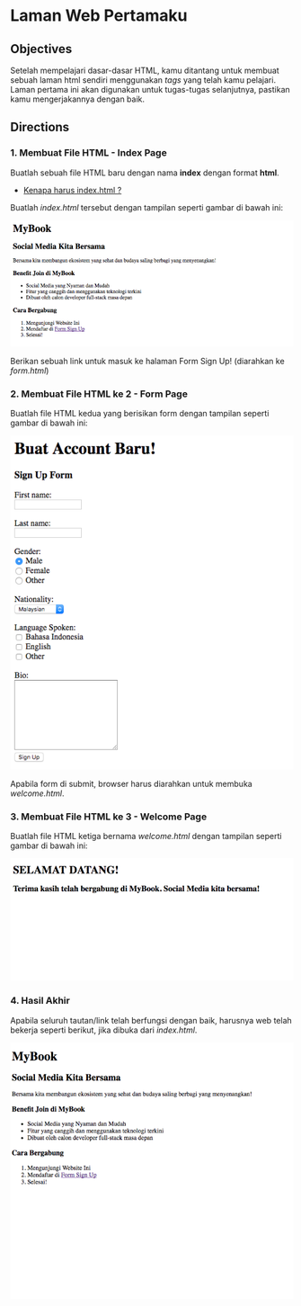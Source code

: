 # Laman Web Pertamaku

## Objectives

Setelah mempelajari dasar-dasar HTML, kamu ditantang untuk membuat sebuah laman html sendiri menggunakan *tags* yang telah kamu pelajari. Laman pertama ini akan digunakan untuk tugas-tugas selanjutnya, pastikan kamu mengerjakannya dengan baik.

## Directions

### 1. Membuat File HTML - Index Page

Buatlah sebuah file HTML baru dengan nama **index** dengan format **html**.

 - [Kenapa harus index.html ?](https://www.quora.com/Why-is-the-default-html-file-called-index-html)

Buatlah *index.html* tersebut dengan tampilan seperti gambar di bawah ini:

![Referensi Tugas](assets/anchor-contoh-html-index.png)

Berikan sebuah link untuk masuk ke halaman Form Sign Up! (diarahkan ke *form.html*)

### 2. Membuat File HTML ke 2 - Form Page

Buatlah file HTML kedua yang berisikan form dengan tampilan seperti gambar di bawah ini:

![Referensi Tugas](assets/anchor-contoh-html-form.png)

Apabila form di submit, browser harus diarahkan untuk membuka *welcome.html*.

### 3. Membuat File HTML ke 3 - Welcome Page

Buatlah file HTML ketiga bernama *welcome.html* dengan tampilan seperti gambar di bawah ini:

![Referensi Tugas](assets/anchor-contoh-html-welcome.png)

### 4. Hasil Akhir

Apabila seluruh tautan/link telah berfungsi dengan baik, harusnya web telah bekerja seperti berikut,
jika dibuka dari *index.html*.

![Referensi Tugas](assets/anchor-html-element-flow.gif)
